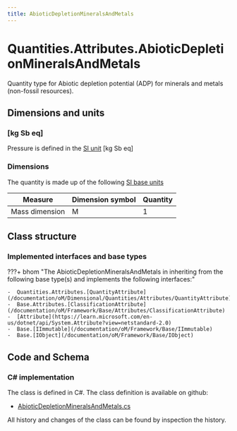 ```yaml
---
title: AbioticDepletionMineralsAndMetals
---
```


# Quantities.Attributes.AbioticDepletionMineralsAndMetals

Quantity type for Abiotic depletion potential (ADP) for minerals and metals (non-fossil resources).

## Dimensions and units

### [kg Sb eq]

Pressure is defined in the [SI unit](https://bhom.xyz/documentation/BHoM_oM/BHoM-Units-conventions/) [kg Sb eq]

### Dimensions

The quantity is made up of the following [SI base units](https://en.wikipedia.org/wiki/SI_base_unit)

| Measure        | Dimension symbol | Quantity |
|------------------|--------|----------|
| Mass dimension |  M  |1  |


## Class structure

### Implemented interfaces and base types

???+ bhom "The AbioticDepletionMineralsAndMetals in inheriting from the following base type(s) and implements the following interfaces:"

    -  Quantities.Attributes.[QuantityAttribute](/documentation/oM/Dimensional/Quantities/Attributes/QuantityAttribute)
    -  Base.Attributes.[ClassificationAttribute](/documentation/oM/Framework/Base/Attributes/ClassificationAttribute)
    -  [Attribute](https://learn.microsoft.com/en-us/dotnet/api/System.Attribute?view=netstandard-2.0)
    -  Base.[IImmutable](/documentation/oM/Framework/Base/IImmutable)
    -  Base.[IObject](/documentation/oM/Framework/Base/IObject)




## Code and Schema

### C# implementation

The class is defined in C#. The class definition is available on github:

- [AbioticDepletionMineralsAndMetals.cs](https://github.com/BHoM/BHoM/blob/develop/Quantities_oM/Attributes\AbioticDepletionMineralsAndMetals.cs)

All history and changes of the class can be found by inspection the history.

